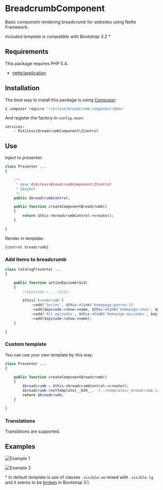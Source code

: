 BreadcrumbComponent
===

Basic component rendering breadcrumb for websites using Nette Framework.

*Included template is compatible with Bootstrap 3.2 \**

Requirements
---

This package requires PHP 5.4.

- [nette/application](https://github.com/nette/application/)

Installation
---

The best way to install this package is using [Composer](https://getcomposer.org):

```sh
$ composer require "rikiless/breadcrumb-component:@dev"
```

And register the factory in ``config.neon``:

```neon
services:
    - Rikiless\BreadcrumbComponent\IControl
```

Use
---

Inject to presenter:

```php
class Presenter ...
{

    /**
     * @var Rikiless\BreadcrumbComponent\IControl
     * @inject
     */
    public $breadcrumbControl;

    public function createComponentBreadcrumb()
    {
        return $this->breadcrumbControl->create();
    }

}
```

Render in template:

```latte
{control breadcrumb}
```

### Add items to breadcrumb

```php
class CatalogPresenter ...
{

    public function actionEpisode($id)
    {
        //$episode = ...($id);

		$this['breadcrumb']
			->add('Series', $this->link('Homepage:genres'))
			->add($episode->show->name, $this->link('Homepage:show', $episode->show->url))
			->add('All episodes', $this->link('Homepage:episodes', $episode->show->url))
			->add($episode->show->name);
    }

}
```

### Custom template

You can use your own template by this way:
```php
class Presenter ...
{

    public function createComponentBreadcrumb()
    {
        $breadcrumb = $this->breadcrumbControl->create();
        $breadcrumb->setTemplate(__DIR__. '/../templates/_breadcrumb.latte');
        return $breadcrumb;
    }

}
```

### Translations

Translations are supported.

Examples
---

![Example 1](http://github.rikiho.net/breadcrumb-component-1.png)

![Example 2](http://github.rikiho.net/breadcrumb-component-2.png)

\* In default template is use of classes ``.visible-sm`` mixed with ``.visible-lg`` and it seems to be [broken](https://github.com/twbs/bootstrap/issues/12015) in Bootstrap 3.1.
